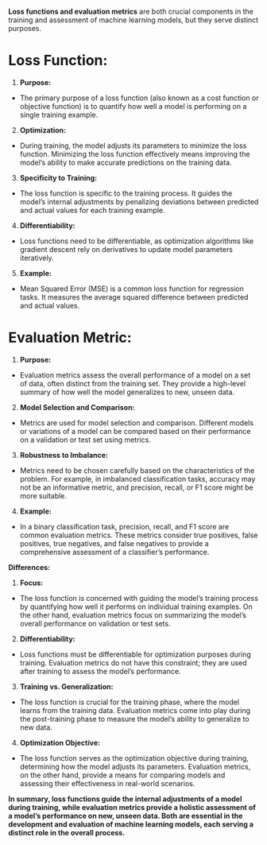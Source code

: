 **Loss functions and evaluation metrics** are both crucial components in the training and assessment of machine learning models, but they serve distinct purposes.

# **Loss Function:**

1. **Purpose:**

- The primary purpose of a loss function (also known as a cost function or objective function) is to quantify how well a model is performing on a single training example.

2. **Optimization:**

- During training, the model adjusts its parameters to minimize the loss function. Minimizing the loss function effectively means improving the model’s ability to make accurate predictions on the training data.

3. **Specificity to Training:**

- The loss function is specific to the training process. It guides the model’s internal adjustments by penalizing deviations between predicted and actual values for each training example.

4. **Differentiability:**

- Loss functions need to be differentiable, as optimization algorithms like gradient descent rely on derivatives to update model parameters iteratively.

5. **Example:**

- Mean Squared Error (MSE) is a common loss function for regression tasks. It measures the average squared difference between predicted and actual values.

# **Evaluation Metric:**

1. **Purpose:**

- Evaluation metrics assess the overall performance of a model on a set of data, often distinct from the training set. They provide a high-level summary of how well the model generalizes to new, unseen data.

2. **Model Selection and Comparison:**

- Metrics are used for model selection and comparison. Different models or variations of a model can be compared based on their performance on a validation or test set using metrics.

3. **Robustness to Imbalance:**

- Metrics need to be chosen carefully based on the characteristics of the problem. For example, in imbalanced classification tasks, accuracy may not be an informative metric, and precision, recall, or F1 score might be more suitable.

4. **Example:**

- In a binary classification task, precision, recall, and F1 score are common evaluation metrics. These metrics consider true positives, false positives, true negatives, and false negatives to provide a comprehensive assessment of a classifier’s performance.

**Differences:**

1. **Focus:**

- The loss function is concerned with guiding the model’s training process by quantifying how well it performs on individual training examples. On the other hand, evaluation metrics focus on summarizing the model’s overall performance on validation or test sets.

2. **Differentiability:**

- Loss functions must be differentiable for optimization purposes during training. Evaluation metrics do not have this constraint; they are used after training to assess the model’s performance.

3. **Training vs. Generalization:**

- The loss function is crucial for the training phase, where the model learns from the training data. Evaluation metrics come into play during the post-training phase to measure the model’s ability to generalize to new data.

4. **Optimization Objective:**

- The loss function serves as the optimization objective during training, determining how the model adjusts its parameters. Evaluation metrics, on the other hand, provide a means for comparing models and assessing their effectiveness in real-world scenarios.

**In summary, loss functions guide the internal adjustments of a model during training, while evaluation metrics provide a holistic assessment of a model’s performance on new, unseen data. Both are essential in the development and evaluation of machine learning models, each serving a distinct role in the overall process.**
